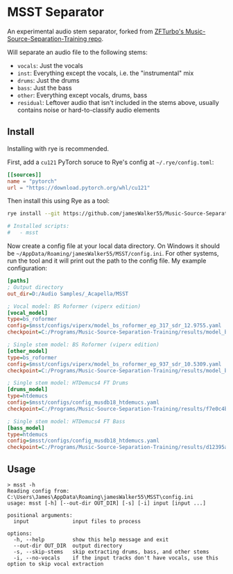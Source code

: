 # MSST Separator

An experimental audio stem separator, forked from [ZFTurbo's Music-Source-Separation-Training repo](https://github.com/ZFTurbo/Music-Source-Separation-Training).

Will separate an audio file to the following stems:

- `vocals`: Just the vocals
- `inst`: Everything except the vocals, i.e. the "instrumental" mix
- `drums`: Just the drums
- `bass`: Just the bass
- `other`: Everything except vocals, drums, bass
- `residual`: Leftover audio that isn't included in the stems above, usually contains noise or hard-to-classify audio elements

## Install

Installing with rye is recommended.

First, add a `cu121` PyTorch soruce to Rye's config at `~/.rye/config.toml`:

```toml
[[sources]]
name = "pytorch"
url = "https://download.pytorch.org/whl/cu121"
```

Then install this using Rye as a tool:

```bash
rye install --git https://github.com/jamesWalker55/Music-Source-Separation-Training.git music-source-separation-training

# Installed scripts:
#   - msst
```

Now create a config file at your local data directory. On Windows it should be `~/AppData/Roaming/jamesWalker55/MSST/config.ini`. For other systems, run the tool and it will print out the path to the config file. My example configuration:

```ini
[paths]
; Output directory
out_dir=D:/Audio Samples/_Acapella/MSST

; Vocal model: BS Roformer (viperx edition)
[vocal_model]
type=bs_roformer
config=$msst/configs/viperx/model_bs_roformer_ep_317_sdr_12.9755.yaml
checkpoint=C:/Programs/Music-Source-Separation-Training/results/model_bs_roformer_ep_317_sdr_12.9755.ckpt

; Single stem model: BS Roformer (viperx edition)
[other_model]
type=bs_roformer
config=$msst/configs/viperx/model_bs_roformer_ep_937_sdr_10.5309.yaml
checkpoint=C:/Programs/Music-Source-Separation-Training/results/model_bs_roformer_ep_937_sdr_10.5309.ckpt

; Single stem model: HTDemucs4 FT Drums
[drums_model]
type=htdemucs
config=$msst/configs/config_musdb18_htdemucs.yaml
checkpoint=C:/Programs/Music-Source-Separation-Training/results/f7e0c4bc-ba3fe64a.th

; Single stem model: HTDemucs4 FT Bass
[bass_model]
type=htdemucs
config=$msst/configs/config_musdb18_htdemucs.yaml
checkpoint=C:/Programs/Music-Source-Separation-Training/results/d12395a8-e57c48e6.th
```

## Usage

```
> msst -h
Reading config from: C:\Users\James\AppData\Roaming\jamesWalker55\MSST\config.ini
usage: msst [-h] [--out-dir OUT_DIR] [-s] [-i] input [input ...]

positional arguments:
  input              input files to process

options:
  -h, --help         show this help message and exit
  --out-dir OUT_DIR  output directory
  -s, --skip-stems   skip extracting drums, bass, and other stems
  -i, --no-vocals    if the input tracks don't have vocals, use this option to skip vocal extraction
```
